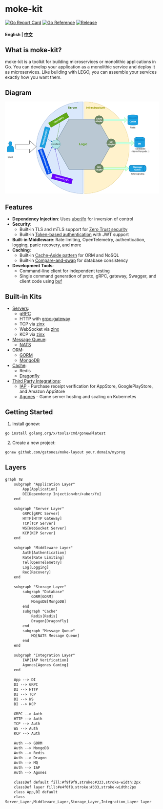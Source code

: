 # moke-kit

[![Go Report Card](https://goreportcard.com/badge/github.com/gstones/moke-kit)](https://goreportcard.com/report/github.com/gstones/moke-kit)
[![Go Reference](https://pkg.go.dev/badge/github.com/GStones/moke-kit.svg)](https://pkg.go.dev/github.com/GStones/moke-kit)
[![Release](https://img.shields.io/github/v/release/gstones/moke-kit.svg?style=flat-square)](https://github.com/GStones/moke-kit)

#### English | [中文](./README_CN.md)

## What is moke-kit?

moke-kit is a toolkit for building microservices or monolithic applications in Go. You can develop your application as a monolithic service and deploy it as microservices. Like building with LEGO, you can assemble your services exactly how you want them.

## Diagram

![moke-kit](./assets/moke-kit-diagram.drawio.png)

## Features

* **Dependency Injection**: Uses [uber/fx](https://github.com/uber-go/fx) for inversion of control
* **Security**: 
  * Built-in TLS and mTLS support for [Zero Trust security](https://www.wikiwand.com/en/Zero_trust_security_model)
  * Built-in [Token-based authentication](https://www.okta.com/identity-101/what-is-token-based-authentication/) with JWT support
* **Built-in Middleware**: Rate limiting, OpenTelemetry, authentication, logging, panic recovery, and more
* **Caching**: 
  * Built-in [Cache-Aside pattern](https://learn.microsoft.com/en-us/azure/architecture/patterns/cache-aside) for ORM and NoSQL
  * Built-in [Compare-and-swap](https://www.wikiwand.com/en/Compare-and-swap) for database consistency
* **Development Tools**:
  * Command-line client for independent testing
  * Single command generation of proto, gRPC, gateway, Swagger, and client code using [buf](https://buf.build/)

## Built-in Kits

* [Servers](https://github.com/GStones/moke-kit/tree/main/server):
  * [gRPC](https://grpc.io/)
  * HTTP with [grpc-gateway](https://github.com/grpc-ecosystem/grpc-gateway)
  * TCP via [zinx](https://github.com/aceld/zinx)
  * WebSocket via [zinx](https://github.com/aceld/zinx)
  * KCP via [zinx](https://github.com/aceld/zinx)
* [Message Queue](https://github.com/GStones/moke-kit/tree/main/mq):
  * [NATS](https://nats.io/)
* [ORM](https://github.com/GStones/moke-kit/tree/main/orm):
  * [GORM](https://gorm.io/)
  * [MongoDB](https://github.com/mongodb/mongo-go-driver)
* [Cache](https://github.com/GStones/moke-kit/tree/main/orm/nosql/cache):
  * Redis
  * [Dragonfly](https://github.com/dragonflydb/dragonfly)
* [Third Party Integrations](https://github.com/GStones/moke-kit/tree/main/3rd):
  * [IAP](https://github.com/awa/go-iap) - Purchase receipt verification for AppStore, GooglePlayStore, and Amazon AppStore
  * [Agones](https://agones.dev/site/) - Game server hosting and scaling on Kubernetes

## Getting Started

1. Install gonew:
```bash
go install golang.org/x/tools/cmd/gonew@latest
```

2. Create a new project:
```bash
gonew github.com/gstones/moke-layout your.domain/myprog
```


## Layers
```mermaid
graph TB
    subgraph "Application Layer"
        App[Application]
        DI[Dependency Injection<br/>uber/fx]
    end

    subgraph "Server Layer"
        GRPC[gRPC Server]
        HTTP[HTTP Gateway]
        TCP[TCP Server]
        WS[WebSocket Server]
        KCP[KCP Server]
    end

    subgraph "Middleware Layer"
        Auth[Authentication]
        Rate[Rate Limiting]
        Tel[OpenTelemetry]
        Log[Logging]
        Rec[Recovery]
    end

    subgraph "Storage Layer"
        subgraph "Database"
            GORM[GORM]
            MongoDB[MongoDB]
        end
        subgraph "Cache"
            Redis[Redis]
            Dragon[Dragonfly]
        end
        subgraph "Message Queue"
            MQ[NATS Message Queue]
        end
    end

    subgraph "Integration Layer"
        IAP[IAP Verification]
        Agones[Agones Gaming]
    end

    App --> DI
    DI --> GRPC
    DI --> HTTP
    DI --> TCP
    DI --> WS
    DI --> KCP
    
    GRPC --> Auth
    HTTP --> Auth
    TCP --> Auth
    WS --> Auth
    KCP --> Auth
    
    Auth --> GORM
    Auth --> MongoDB
    Auth --> Redis
    Auth --> Dragon
    Auth --> MQ
    Auth --> IAP
    Auth --> Agones

    classDef default fill:#f9f9f9,stroke:#333,stroke-width:2px
    classDef layer fill:#e4f0f8,stroke:#333,stroke-width:2px
    class App,DI default
    class Server_Layer,Middleware_Layer,Storage_Layer,Integration_Layer layer
```
